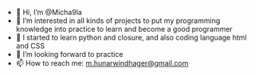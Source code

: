 - 👋 Hi, I’m @Micha9la
- 👀 I’m interested in all kinds of projects to put my programming knowledge into practice to learn and become a good programmer
- 🌱 I started to learn python and closure, and also coding language html and CSS
- 💞️ I’m looking forward to practice
- 📫 How to reach me: m.hunarwindhager@gmail.com

<!---
Micha9la/Micha9la is a ✨ special ✨ repository because its `README.md` (this file) appears on your GitHub profile.
You can click the Preview link to take a look at your changes.
--->
